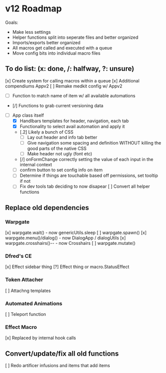 # v12 Roadmap
Goals:
- Make less settings
- Helper functions split into seperate files and better organized
- Imports/exports better organized
- All macros get called and executed with a queue
- Move config bits into individual macro files

## To do list: (x: done, /: halfway, ?: unsure)
[x] Create system for calling macros within a queue
[x] Additional compendiums Appv2
[ ] Remake medkit config w/ Appv2
- [ ] Function to match name of item w/ all available automations
- [/] Functions to grab current versioning data
- [ ] App class itself
    - [x] Handlbars templates for header, navigation, each tab
    - [x] Functionality to select avail automation and apply it
    - [.2] Likely a bunch of CSS
        - [ ] Lay out header and info tab better
        - [ ] Give navigation some spacing and definition WITHOUT killing the good parts of the native CSS
        - [ ] Make header not ugly (font etc)
    - [/] onFormChange correctly setting the value of each input in the internal context
    - [ ] confirm button to set config info on item
    - [ ] Determine if things are touchable based off permissions, set tooltip if not
    - [ ] Fix dev tools tab deciding to now disapear
[ ] Convert all helper functions
## Replace old dependencies
### Warpgate
[x] warpgate.wait() - now genericUtils.sleep
[ ] warpgate.spawn()
[x] warpgate.menu()/dialog() - now DialogApp / dialogUtils
[x] warpgate.crosshairs()-- - now Crosshairs
[ ] warpgate.mutate()
### Dfred's CE
[x] Effect sidebar thing
[?] Effect thing or macro.StatusEffect
### Token Attacher
[ ] Attachng templates
### Automated Animations
[ ] Teleport function
### Effect Macro
[x] Replaced by internal hook calls
## Convert/update/fix all old functions
[ ] Redo artificer infusions and items that add items